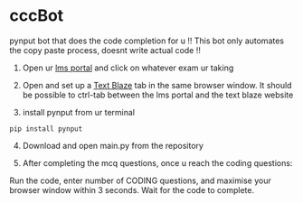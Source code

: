 # cccBot
pynput bot that does the code completion for u
!! This bot only automates the copy paste process, doesnt write actual code !!

1. Open ur [lms portal](https://icode.ccc.training/) and click on whatever exam ur taking

2. Open and set up a [Text Blaze](https://blaze.today/) tab in the same browser window. It should be possible to ctrl-tab between the lms portal and the text blaze website

3. install pynput from ur terminal
```
pip install pynput
```

4. Download and open main.py from the repository

5. After completing the mcq questions, once u reach the coding questions:

Run the code, enter number of CODING questions, and maximise your browser window within 3 seconds.
Wait for the code to complete.


